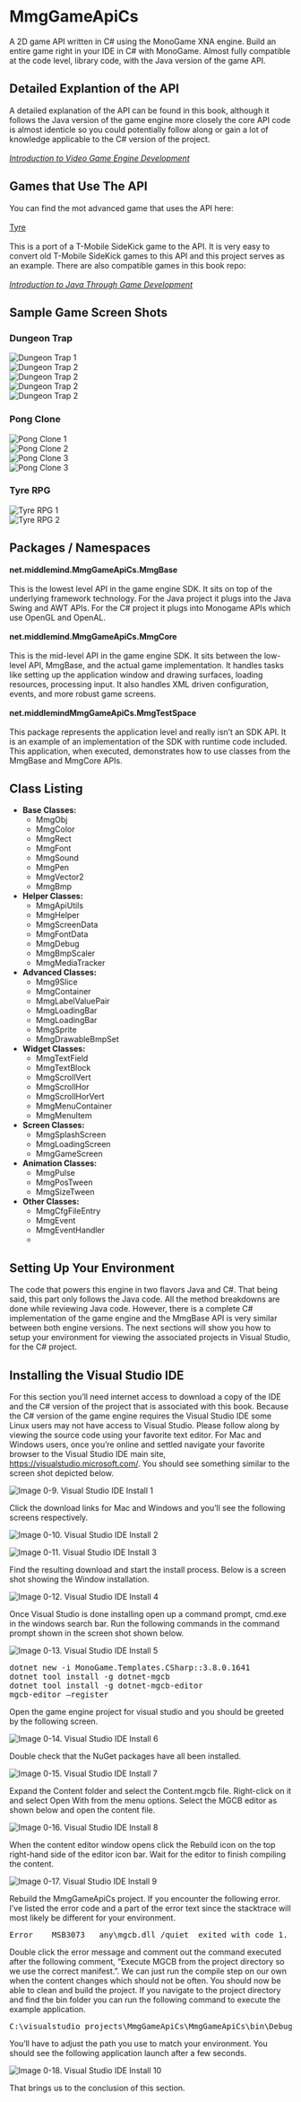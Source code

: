 # MmgGameApiCs
A 2D game API written in C# using the MonoGame XNA engine. Build an entire game right in your IDE in C# with MonoGame. Almost fully compatible at the code level, library code, with the Java version of the game API.

## Detailed Explantion of the API
A detailed explanation of the API can be found in this book, although it follows the Java version of the game engine more closely the core API code is almost identicle so you could potentially follow along or gain a lot of knowledge applicable to the C# version of the project.
<br>
<br>
[*Introduction to Video Game Engine Development*](https://github.com/Apress/introduction-video-game-engine-development)

## Games that Use The API
You can find the mot advanced game that uses the API here:
<br>
<br>
[Tyre](https://github.com/vbrusca/MmgGameApi-TyreSK)
<br>
<br>
This is a port of a T-Mobile SideKick game to the API. It is very easy to convert old T-Mobile SideKick games to this API and this project serves as an example.
There are also compatible games in this book repo:
<br>
<br>
[*Introduction to Java Through Game Development*](https://github.com/Apress/introduction-to-java-through-gamedev)

## Sample Game Screen Shots

### Dungeon Trap
![Dungeon Trap 1](gh_images/dt_sc1.png)
<br>
![Dungeon Trap 2](gh_images/dt_sc2.png)
<br>
![Dungeon Trap 2](gh_images/dt_sc3.png)
<br>
![Dungeon Trap 2](gh_images/dt_sc4.png)
<br>
![Dungeon Trap 2](gh_images/dt_sc5.png)

### Pong Clone
![Pong Clone 1](gh_images/pc_sc1.png)
<br>
![Pong Clone 2](gh_images/pc_sc2.png)
<br>
![Pong Clone 3](gh_images/pc_sc3.png)
<br>
![Pong Clone 3](gh_images/pc_sc4.png)

### Tyre RPG
![Tyre RPG 1](gh_images/tyre_cs_sc1.png)
<br>
![Tyre RPG 2](gh_images/tyre_cs_sc2.png)

## Packages / Namespaces
<b>net.middlemind.MmgGameApiCs.MmgBase</b>
<br>
<br>
This is the lowest level API in the game engine SDK. It sits on top of the underlying framework technology. For the Java project it plugs into the Java Swing and AWT APIs. For the C# project it plugs into Monogame APIs which use OpenGL and OpenAL.
<br>
<br>
<b>net.middlemind.MmgGameApiCs.MmgCore</b>
<br>
<br>
This is the mid-level API in the game engine SDK. It sits between the low-level API, MmgBase, and the actual game implementation. It handles tasks like setting up the application window and drawing surfaces, loading resources, processing input. It also handles XML driven configuration, events, and more robust game screens.
<br>
<br>
<b>net.middlemindMmgGameApiCs.MmgTestSpace</b>
<br>
<br>
This package represents the application level and really isn’t an SDK API. It is an example of an implementation of the SDK with runtime code included. This application, when executed, demonstrates how to use classes from the MmgBase and MmgCore APIs.

## Class Listing
<ul>
  <li>
    <b>Base Classes:</b>
    <br>
    <ul>
      <li>MmgObj</li>
      <li>MmgColor</li>
      <li>MmgRect</li>
      <li>MmgFont</li>
      <li>MmgSound</li>
      <li>MmgPen</li>
      <li>MmgVector2</li>
      <li>MmgBmp</li>
    </ul>
  </li>
  <li>
    <b>Helper Classes:</b>
    <br>
    <ul>
      <li>MmgApiUtils</li>
      <li>MmgHelper</li>
      <li>MmgScreenData</li>
      <li>MmgFontData</li>
      <li>MmgDebug</li>
      <li>MmgBmpScaler</li>
      <li>MmgMediaTracker</li>
    </ul>  
  </li>
  <li>
    <b>Advanced Classes:</b>
    <ul>
      <li>Mmg9Slice</li>
      <li>MmgContainer</li>
      <li>MmgLabelValuePair</li>
      <li>MmgLoadingBar</li>
      <li>MmgLoadingBar</li>
      <li>MmgSprite</li>
      <li>MmgDrawableBmpSet</li>
    </ul>
  </li>

  <li>
    <b>Widget Classes:</b>
    <ul>
      <li>MmgTextField</li>
      <li>MmgTextBlock</li>
      <li>MmgScrollVert</li>
      <li>MmgScrollHor</li>
      <li>MmgScrollHorVert</li>
      <li>MmgMenuContainer</li>
      <li>MmgMenuItem</li>
    </ul>
  </li>
  <li>
    <b>Screen Classes:</b>
    <ul>
      <li>MmgSplashScreen</li>
      <li>MmgLoadingScreen</li>
      <li>MmgGameScreen</li>
    </ul>
  </li>
  <li>
    <b>Animation Classes:</b>
    <ul>
      <li>MmgPulse</li>
      <li>MmgPosTween</li>
      <li>MmgSizeTween</li>
    </ul>
  </li>
  <li>
    <b>Other Classes:</b>
    <ul>
      <li>MmgCfgFileEntry</li>
      <li>MmgEvent</li>
      <li>MmgEventHandler</li>
      <li></li>      
    </ul>
  </li>
</ul>

## Setting Up Your Environment
The code that powers this engine in two flavors Java and C#. That being said, this part only follows the Java code. All the method breakdowns are done while reviewing Java code. However, there is a complete C# implementation of the game engine and the MmgBase API is very similar between both engine versions. The next sections will show you how to setup your environment for viewing the associated projects in Visual Studio, for the C# project.

## Installing the Visual Studio IDE
For this section you’ll need internet access to download a copy of the IDE and the C# version of the project that is associated with this book. Because the C# version of the game engine requires the Visual Studio IDE some Linux users may not have access to Visual Studio. Please follow along by viewing the source code using your favorite text editor. For Mac and Windows users, once you’re online and settled navigate your favorite browser to the Visual Studio IDE main site, https://visualstudio.microsoft.com/. You should see something similar to the screen shot depicted below.

![Image 0-9. Visual Studio IDE Install 1](gh_images/image_0-9_VisualStudio-1_MainSite.jpg)

Click the download links for Mac and Windows and you’ll see the following screens respectively.

![Image 0-10. Visual Studio IDE Install 2](gh_images/image_0-10_VisualStudio-2_DownloadSiteMac.jpg)

![Image 0-11. Visual Studio IDE Install 3](gh_images/image_0-11_VisualStudio-3_DownloadSiteWin.jpg)

Find the resulting download and start the install process. Below is a screen shot showing the Window installation.

![Image 0-12. Visual Studio IDE Install 4](gh_images/image_0-12_VisualStudio-4_InstallWin.jpg)

Once Visual Studio is done installing open up a command prompt, cmd.exe in the windows search bar. Run the following commands in the command prompt shown in the screen shot shown below.

![Image 0-13. Visual Studio IDE Install 5](gh_images/image_0-13_VisualStudio-5_InstallShell.jpg)

<pre>
dotnet new -i MonoGame.Templates.CSharp::3.8.0.1641
dotnet tool install -g dotnet-mgcb
dotnet tool install -g dotnet-mgcb-editor
mgcb-editor –register
</pre>

Open the game engine project for visual studio and you should be greeted by the following screen.

![Image 0-14. Visual Studio IDE Install 6](gh_images/image_0-14_VisualStudio-6_LoadProject.jpg)

Double check that the NuGet packages have all been installed.

![Image 0-15. Visual Studio IDE Install 7](gh_images/image_0-15_VisualStudio-7_RestoreProject.jpg)

Expand the Content folder and select the Content.mgcb file. Right-click on it and select Open With from the menu options. Select the MGCB editor as shown below and open the content file.

![Image 0-16. Visual Studio IDE Install 8](gh_images/image_0-16_VisualStudio-8_Content.jpg)

When the content editor window opens click the Rebuild icon on the top right-hand side of the editor icon bar. Wait for the editor to finish compiling the content.

![Image 0-17. Visual Studio IDE Install 9](gh_images/image_0-17_VisualStudio-9_ContentCompile.jpg)

Rebuild the MmgGameApiCs project. If you encounter the following error. I’ve listed the error code and a part of the error text since the stacktrace will most likely be different for your environment.

<pre>
Error    MSB3073   any\mgcb.dll /quiet  exited with code 1.
</pre>

Double click the error message and comment out the command executed after the following comment, “Execute MGCB from the project directory so we use the correct manifest.”. We can just run the compile step on our own when the content changes which should not be often.
You should now be able to clean and build the project. If you navigate to the project directory and find the bin folder you can run the following command to execute the example application.

<pre>
C:\visualstudio_projects\MmgGameApiCs\MmgGameApiCs\bin\Debug\netcoreapp3.1>dotnet ./MmgGameApiCs.dll example 
</pre>

You’ll have to adjust the path you use to match your environment. You should see the following application launch after a few seconds.

![Image 0-18. Visual Studio IDE Install 10](gh_images/image_0-18_VisualStudio-10_Examples.jpg)

That brings us to the conclusion of this section.

